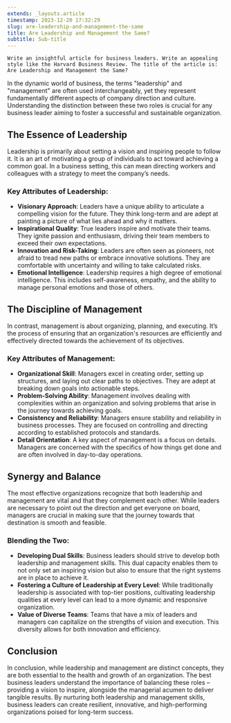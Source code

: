 ```yaml
---
extends: _layouts.article
timestamp: 2023-12-20 17:32:29
slug: are-leadership-and-management-the-same
title: Are Leadership and Management the Same?
subtitle: Sub-title
---
```

```
Write an insightful article for business leaders. Write an appealing style like the Harvard Business Review. The title of the article is: Are Leadership and Management the Same?
```

In the dynamic world of business, the terms "leadership" and "management" are often used interchangeably, yet they represent fundamentally different aspects of company direction and culture. Understanding the distinction between these two roles is crucial for any business leader aiming to foster a successful and sustainable organization.

## The Essence of Leadership

Leadership is primarily about setting a vision and inspiring people to follow it. It is an art of motivating a group of individuals to act toward achieving a common goal. In a business setting, this can mean directing workers and colleagues with a strategy to meet the company’s needs.

### Key Attributes of Leadership:

- **Visionary Approach**: Leaders have a unique ability to articulate a compelling vision for the future. They think long-term and are adept at painting a picture of what lies ahead and why it matters.
- **Inspirational Quality**: True leaders inspire and motivate their teams. They ignite passion and enthusiasm, driving their team members to exceed their own expectations.
- **Innovation and Risk-Taking**: Leaders are often seen as pioneers, not afraid to tread new paths or embrace innovative solutions. They are comfortable with uncertainty and willing to take calculated risks.
- **Emotional Intelligence**: Leadership requires a high degree of emotional intelligence. This includes self-awareness, empathy, and the ability to manage personal emotions and those of others.

## The Discipline of Management

In contrast, management is about organizing, planning, and executing. It’s the process of ensuring that an organization's resources are efficiently and effectively directed towards the achievement of its objectives.

### Key Attributes of Management:

- **Organizational Skill**: Managers excel in creating order, setting up structures, and laying out clear paths to objectives. They are adept at breaking down goals into actionable steps.
- **Problem-Solving Ability**: Management involves dealing with complexities within an organization and solving problems that arise in the journey towards achieving goals.
- **Consistency and Reliability**: Managers ensure stability and reliability in business processes. They are focused on controlling and directing according to established protocols and standards.
- **Detail Orientation**: A key aspect of management is a focus on details. Managers are concerned with the specifics of how things get done and are often involved in day-to-day operations.

## Synergy and Balance

The most effective organizations recognize that both leadership and management are vital and that they complement each other. While leaders are necessary to point out the direction and get everyone on board, managers are crucial in making sure that the journey towards that destination is smooth and feasible.

### Blending the Two:

- **Developing Dual Skills**: Business leaders should strive to develop both leadership and management skills. This dual capacity enables them to not only set an inspiring vision but also to ensure that the right systems are in place to achieve it.
- **Fostering a Culture of Leadership at Every Level**: While traditionally leadership is associated with top-tier positions, cultivating leadership qualities at every level can lead to a more dynamic and responsive organization.
- **Value of Diverse Teams**: Teams that have a mix of leaders and managers can capitalize on the strengths of vision and execution. This diversity allows for both innovation and efficiency.

## Conclusion

In conclusion, while leadership and management are distinct concepts, they are both essential to the health and growth of an organization. The best business leaders understand the importance of balancing these roles – providing a vision to inspire, alongside the managerial acumen to deliver tangible results. By nurturing both leadership and management skills, business leaders can create resilient, innovative, and high-performing organizations poised for long-term success.

